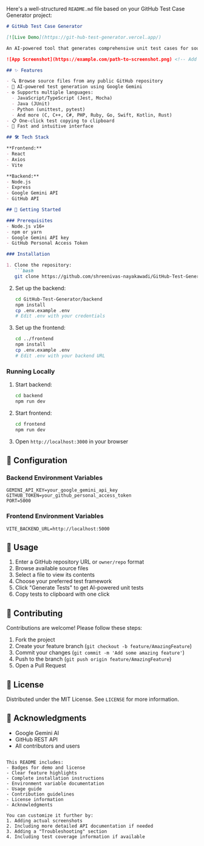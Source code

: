 Here's a well-structured `README.md` file based on your GitHub Test Case Generator project:

```markdown
# GitHub Test Case Generator

[![Live Demo](https://git-hub-test-generator.vercel.app/)

An AI-powered tool that generates comprehensive unit test cases for source code in public GitHub repositories.

![App Screenshot](https://example.com/path-to-screenshot.png) <!-- Add a screenshot if available -->

## ✨ Features

- 🔍 Browse source files from any public GitHub repository
- 🧠 AI-powered test generation using Google Gemini
- ⚙️ Supports multiple languages:
  - JavaScript/TypeScript (Jest, Mocha)
  - Java (JUnit)
  - Python (unittest, pytest)
  - And more (C, C++, C#, PHP, Ruby, Go, Swift, Kotlin, Rust)
- 📋 One-click test copying to clipboard
- 🚀 Fast and intuitive interface

## 🛠️ Tech Stack

**Frontend:**
- React
- Axios
- Vite

**Backend:**
- Node.js
- Express
- Google Gemini API
- GitHub API

## 🚀 Getting Started

### Prerequisites
- Node.js v16+
- npm or yarn
- Google Gemini API key
- GitHub Personal Access Token

### Installation

1. Clone the repository:
   ```bash
   git clone https://github.com/shreenivas-nayakawadi/GitHub-Test-Generator.git
   ```

2. Set up the backend:
   ```bash
   cd GitHub-Test-Generator/backend
   npm install
   cp .env.example .env
   # Edit .env with your credentials
   ```

3. Set up the frontend:
   ```bash
   cd ../frontend
   npm install
   cp .env.example .env
   # Edit .env with your backend URL
   ```

### Running Locally

1. Start backend:
   ```bash
   cd backend
   npm run dev
   ```

2. Start frontend:
   ```bash
   cd frontend
   npm run dev
   ```

3. Open `http://localhost:3000` in your browser

## 🔧 Configuration

### Backend Environment Variables
```
GEMINI_API_KEY=your_google_gemini_api_key
GITHUB_TOKEN=your_github_personal_access_token
PORT=5000
```

### Frontend Environment Variables
```
VITE_BACKEND_URL=http://localhost:5000
```

## 📖 Usage

1. Enter a GitHub repository URL or `owner/repo` format
2. Browse available source files
3. Select a file to view its contents
4. Choose your preferred test framework
5. Click "Generate Tests" to get AI-powered unit tests
6. Copy tests to clipboard with one click

## 🤝 Contributing

Contributions are welcome! Please follow these steps:

1. Fork the project
2. Create your feature branch (`git checkout -b feature/AmazingFeature`)
3. Commit your changes (`git commit -m 'Add some amazing feature'`)
4. Push to the branch (`git push origin feature/AmazingFeature`)
5. Open a Pull Request

## 📄 License

Distributed under the MIT License. See `LICENSE` for more information.

## 🙏 Acknowledgments

- Google Gemini AI
- GitHub REST API
- All contributors and users
```

This README includes:
- Badges for demo and license
- Clear feature highlights
- Complete installation instructions
- Environment variable documentation
- Usage guide
- Contribution guidelines
- License information
- Acknowledgments

You can customize it further by:
1. Adding actual screenshots
2. Including more detailed API documentation if needed
3. Adding a "Troubleshooting" section
4. Including test coverage information if available
